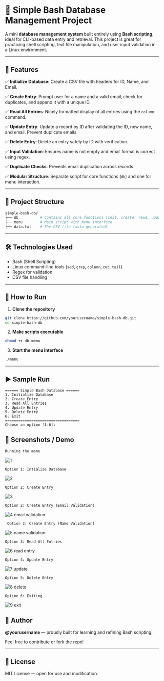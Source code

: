 # 📂 Simple Bash Database Management Project

A mini **database management system** built entirely using **Bash scripting**, ideal for CLI-based data entry and retrieval. 
This project is great for practicing shell scripting, text file manipulation, and user input validation in a Linux environment.

---

## 🧠 Features

✅ **Initialize Database**: Create a CSV file with headers for ID, Name, and Email.

✅ **Create Entry**: Prompt user for a name and a valid email, check for duplicates, and append it with a unique ID.

✅ **Read All Entries**: Nicely formatted display of all entries using the `column` command.

✅ **Update Entry**: Update a record by ID after validating the ID, new name, and email. Prevent duplicate emails.

✅ **Delete Entry**: Delete an entry safely by ID with verification.

✅ **Input Validation**: Ensures name is not empty and email format is correct using regex.

✅ **Duplicate Checks**: Prevents email duplication across records.

✅ **Modular Structure**: Separate script for core functions (`db`) and one for menu interaction.

---

## 📁 Project Structure

```bash
simple-bash-db/
├── db          # Contains all core functions (init, create, read, update, delete)
├── menu        # Main script with menu interface
├── data.txt    # The CSV file (auto-generated)
```

---

## 🛠️ Technologies Used

* Bash (Shell Scripting)
* Linux command-line tools (`sed`, `grep`, `column`, `cut`, `tail`)
* Regex for validation
* CSV file handling

---

## 🚀 How to Run

1. **Clone the repository**

```bash
git clone https://github.com/yourusername/simple-bash-db.git
cd simple-bash-db
```

2. **Make scripts executable**

```bash
chmod +x db menu
```

3. **Start the menu interface**

```bash
./menu
```

---

## ▶️ Sample Run

```
====== Simple Bash Database ======
1. Initialize Database
2. Create Entry
3. Read All Entries
4. Update Entry
5. Delete Entry
6. Exit
==================================
Choose an option [1-6]:
```
## 📸 Screenshots / Demo

    Running the menu
   ![1](https://github.com/user-attachments/assets/dc6103a1-cf1c-4272-b88a-047036944897)

    Option 1: Intialize Database
   ![2](https://github.com/user-attachments/assets/0e7934a5-69c3-441e-992a-3a51503ffade)

    Option 2: Create Entry
  ![3](https://github.com/user-attachments/assets/2baa505e-8799-440f-94d1-c05e3b3bba51)

    Option 2: Create Entry (Email Validation)
   ![4 email validation](https://github.com/user-attachments/assets/9421c748-a750-4b56-877a-dd5061080af4)

     Option 2: Create Entry (Name Validation)
  ![5 name validation](https://github.com/user-attachments/assets/6a7a26e3-bef0-4243-a72d-da9b4a1409d6)

    Option 3: Read All Entries
  ![6 read entry](https://github.com/user-attachments/assets/1f7ddcb6-5e0b-4ede-a1c0-ceb49842d1c6)

    Option 4: Update Entry
  ![7 update](https://github.com/user-attachments/assets/61b68fc2-b9bd-417d-9c99-5632d5dfc5c3)

    Option 5: Delete Entry
  ![8 delete](https://github.com/user-attachments/assets/62c8d5bb-5c13-47aa-a4ef-5b5d59a00043)
  
    Option 6: Exiting
  ![9 exit](https://github.com/user-attachments/assets/20e84c71-a948-4aae-8942-2235a8a7bcd8)

## 📌 Author

**@yourusername** — proudly built for learning and refining Bash scripting.

Feel free to contribute or fork the repo!

---

## 🪪 License

MIT License — open for use and modification.
